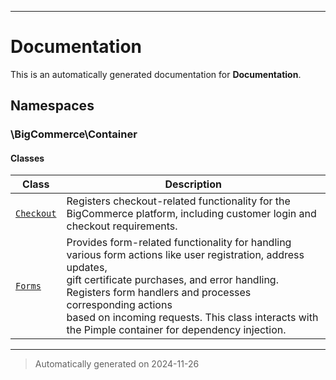 
***

# Documentation



This is an automatically generated documentation for **Documentation**.


## Namespaces


### \BigCommerce\Container

#### Classes

| Class | Description |
|-------|-------------|
| [`Checkout`](./classes/BigCommerce/Container/Checkout.md) | Registers checkout-related functionality for the BigCommerce platform, including customer login and checkout requirements.|
| [`Forms`](./classes/BigCommerce/Container/Forms.md) | Provides form-related functionality for handling various form actions like user registration, address updates,<br />gift certificate purchases, and error handling. Registers form handlers and processes corresponding actions<br />based on incoming requests. This class interacts with the Pimple container for dependency injection.|




***
> Automatically generated on 2024-11-26
